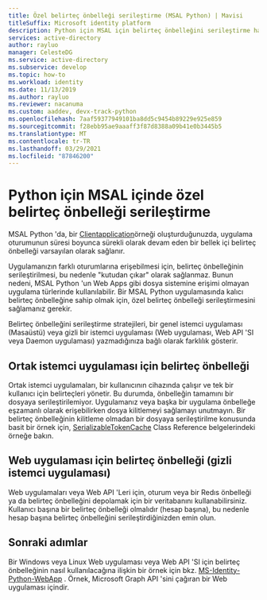 ```yaml
---
title: Özel belirteç önbelleği serileştirme (MSAL Python) | Mavisi
titleSuffix: Microsoft identity platform
description: Python için MSAL için belirteç önbelleğini serileştirme hakkında bilgi edinin
services: active-directory
author: rayluo
manager: CelesteDG
ms.service: active-directory
ms.subservice: develop
ms.topic: how-to
ms.workload: identity
ms.date: 11/13/2019
ms.author: rayluo
ms.reviewer: nacanuma
ms.custom: aaddev, devx-track-python
ms.openlocfilehash: 7aaf59377949101ba8dd5c9454b89229e925e859
ms.sourcegitcommit: f28ebb95ae9aaaff3f87d8388a09b41e0b3445b5
ms.translationtype: MT
ms.contentlocale: tr-TR
ms.lasthandoff: 03/29/2021
ms.locfileid: "87846200"
---
```

# <a name="custom-token-cache-serialization-in-msal-for-python"></a>Python için MSAL içinde özel belirteç önbelleği serileştirme

MSAL Python 'da, bir [Clientapplication](https://msal-python.readthedocs.io/en/latest/#confidentialclientapplication)örneği oluşturduğunuzda, uygulama oturumunun süresi boyunca sürekli olarak devam eden bir bellek içi belirteç önbelleği varsayılan olarak sağlanır.

Uygulamanızın farklı oturumlarına erişebilmesi için, belirteç önbelleğinin serileştirilmesi, bu nedenle "kutudan çıkar" olarak sağlanmaz. Bunun nedeni, MSAL Python 'un Web Apps gibi dosya sistemine erişimi olmayan uygulama türlerinde kullanılabilir. Bir MSAL Python uygulamasında kalıcı belirteç önbelleğine sahip olmak için, özel belirteç önbelleği serileştirmesini sağlamanız gerekir.

Belirteç önbelleğini serileştirme stratejileri, bir genel istemci uygulaması (Masaüstü) veya gizli bir istemci uygulaması (Web uygulaması, Web API 'SI veya Daemon uygulaması) yazmadığınıza bağlı olarak farklılık gösterir.

## <a name="token-cache-for-a-public-client-application"></a>Ortak istemci uygulaması için belirteç önbelleği

Ortak istemci uygulamaları, bir kullanıcının cihazında çalışır ve tek bir kullanıcı için belirteçleri yönetir. Bu durumda, önbelleğin tamamını bir dosyaya serileştirilemiyor. Uygulamanız veya başka bir uygulama önbelleğe eşzamanlı olarak erişebilirken dosya kilitlemeyi sağlamayı unutmayın. Bir belirteç önbelleğinin kilitleme olmadan bir dosyaya serileştirilme konusunda basit bir örnek için, [SerializableTokenCache](https://msal-python.readthedocs.io/en/latest/#msal.SerializableTokenCache) Class Reference belgelerindeki örneğe bakın.

## <a name="token-cache-for-a-web-app-confidential-client-application"></a>Web uygulaması için belirteç önbelleği (gizli istemci uygulaması)

Web uygulamaları veya Web API 'Leri için, oturum veya bir Redıs önbelleği ya da belirteç önbelleğini depolamak için bir veritabanını kullanabilirsiniz. Kullanıcı başına bir belirteç önbelleği olmalıdır (hesap başına), bu nedenle hesap başına belirteç önbelleğini serileştirdiğinizden emin olun.

## <a name="next-steps"></a>Sonraki adımlar

Bir Windows veya Linux Web uygulaması veya Web API 'SI için belirteç önbelleğinin nasıl kullanılacağına ilişkin bir örnek için bkz. [MS-Identity-Python-WebApp](https://github.com/Azure-Samples/ms-identity-python-webapp/blob/master/app.py#L64-L72) . Örnek, Microsoft Graph API 'sini çağıran bir Web uygulaması içindir.
